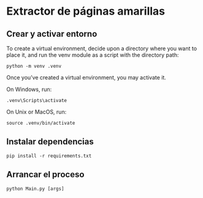 # Extractor de páginas amarillas

## Crear y activar entorno

To create a virtual environment, decide upon a directory where you want to place it, and run the venv module as a script with the directory path:

```
python -m venv .venv
```

Once you’ve created a virtual environment, you may activate it.

On Windows, run:
```
.venv\Scripts\activate
```

On Unix or MacOS, run:
```
source .venv/bin/activate
```

## Instalar dependencias

```
pip install -r requirements.txt
```

## Arrancar el proceso

```
python Main.py [args]
```
